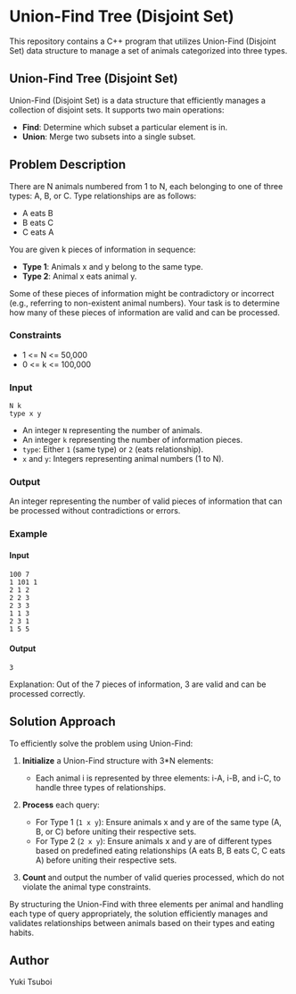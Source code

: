 # Union-Find Tree (Disjoint Set)
This repository contains a C++ program that utilizes Union-Find (Disjoint Set) data structure to manage a set of animals categorized into three types.


## Union-Find Tree (Disjoint Set)
Union-Find (Disjoint Set) is a data structure that efficiently manages a collection of disjoint sets. It supports two main operations:
- **Find**: Determine which subset a particular element is in.
- **Union**: Merge two subsets into a single subset.


## Problem Description
There are N animals numbered from 1 to N, each belonging to one of three types: A, B, or C. Type relationships are as follows:
- A eats B
- B eats C
- C eats A

You are given k pieces of information in sequence:
- **Type 1**: Animals x and y belong to the same type.
- **Type 2**: Animal x eats animal y.

Some of these pieces of information might be contradictory or incorrect (e.g., referring to non-existent animal numbers). Your task is to determine how many of these pieces of information are valid and can be processed.

### Constraints
- 1 <= N <= 50,000
- 0 <= k <= 100,000

### Input
```
N k
type x y
```
- An integer `N` representing the number of animals.
- An integer `k` representing the number of information pieces.
- `type`: Either `1` (same type) or `2` (eats relationship).
- `x` and `y`: Integers representing animal numbers (1 to N).

### Output
An integer representing the number of valid pieces of information that can be processed without contradictions or errors.

### Example
#### Input
```
100 7
1 101 1
2 1 2
2 2 3
2 3 3
1 1 3
2 3 1
1 5 5
```

#### Output
```
3
```
Explanation: Out of the 7 pieces of information, 3 are valid and can be processed correctly.


## Solution Approach
To efficiently solve the problem using Union-Find:

1. **Initialize** a Union-Find structure with 3*N elements:
   - Each animal i is represented by three elements: i-A, i-B, and i-C, to handle three types of relationships.
   
2. **Process** each query:
   - For Type 1 (`1 x y`): Ensure animals x and y are of the same type (A, B, or C) before uniting their respective sets.
   - For Type 2 (`2 x y`): Ensure animals x and y are of different types based on predefined eating relationships (A eats B, B eats C, C eats A) before uniting their respective sets.

3. **Count** and output the number of valid queries processed, which do not violate the animal type constraints.

By structuring the Union-Find with three elements per animal and handling each type of query appropriately, the solution efficiently manages and validates relationships between animals based on their types and eating habits.


## Author
Yuki Tsuboi
